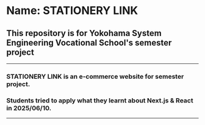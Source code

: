 # Name: STATIONERY LINK




## This repository is for Yokohama System Engineering Vocational School's semester project
---
### STATIONERY LINK is an e-commerce website for semester project. 
### Students tried to apply what they learnt about Next.js & React in 2025/06/10.
---
